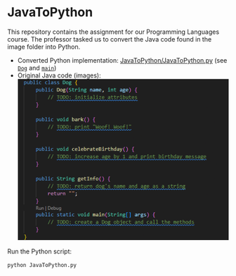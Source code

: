 # JavaToPython

This repository contains the assignment for our Programming Languages course. The professor tasked us to convert the Java code found in the image folder into Python.

- Converted Python implementation: [JavaToPython/JavaToPython.py](JavaToPython/JavaToPython.py) (see [`Dog`](JavaToPython/JavaToPython.py) and [`main`](JavaToPython/JavaToPython.py))
- Original Java code (images): ![Java Code](image/JavaSnippet.png)

Run the Python script:

```sh
python JavaToPython.py
```